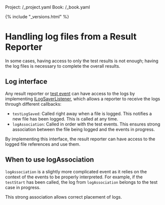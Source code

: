 Project: /_project.yaml
Book: /_book.yaml

{% include "_versions.html" %}

<!--
  Copyright 2019 The Android Open Source Project

  Licensed under the Apache License, Version 2.0 (the "License");
  you may not use this file except in compliance with the License.
  You may obtain a copy of the License at

      http://www.apache.org/licenses/LICENSE-2.0

  Unless required by applicable law or agreed to in writing, software
  distributed under the License is distributed on an "AS IS" BASIS,
  WITHOUT WARRANTIES OR CONDITIONS OF ANY KIND, either express or implied.
  See the License for the specific language governing permissions and
  limitations under the License.
-->

# Handling log files from a Result Reporter

In some cases, having access to only the test results is not enough; having
the log files is necessary to complete the overall results.

## Log interface

Any result reporter or [test event](/devices/tech/test_infra/tradefed/architecture/result-reporter#core_interface)
can have access to the logs by implementing
[ILogSaverListener](https://android.googlesource.com/platform/tools/tradefederation/+/refs/heads/master/invocation_interfaces/com/android/tradefed/result/ILogSaverListener.java),
which allows a reporter to receive the logs through different callbacks:

*   `testLogSaved`: Called right away when a file is logged. This notifies a
    new file has been logged. This is called at any time.
*   `logAssociation`: Called in order with the test events. This ensures
    strong association between the file being logged and the events in progress.

By implementing this interface, the result reporter can have access to the
logged file references and use them.

## When to use logAssociation

`logAssociation` is a slightly more complicated event as it relies on the
context of the events to be properly interpreted. For example, if the
`testStart` has been called, the log from `logAssociation` belongs to the test
case in progress.

This strong association allows correct placement of logs.
